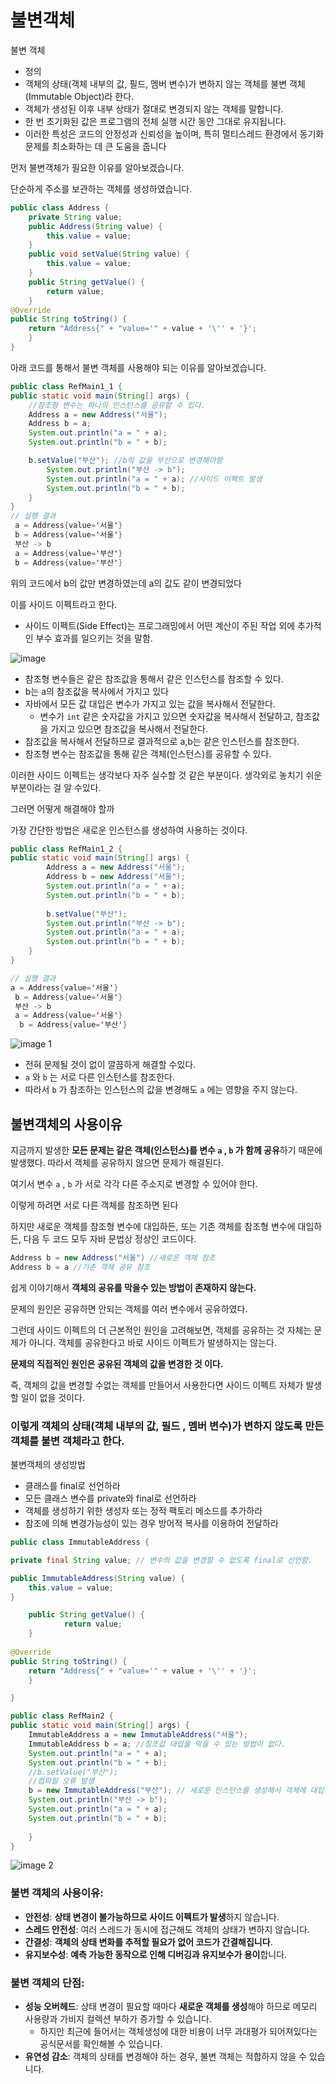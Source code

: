 # 불변객체

불변 객체 

- 정의
- 객체의 상태(객체 내부의 값, 필드, 멤버 변수)가 변하지 않는 객체를 불변 객체(Immutable Object)라 한다.
- 객체가 생성된 이후 내부 상태가 절대로 변경되지 않는 객체를 말합니다.
- 한 번 초기화된 값은 프로그램의 전체 실행 시간 동안 그대로 유지됩니다.
- 이러한 특성은 코드의 안정성과 신뢰성을 높이며, 특히 멀티스레드 환경에서 동기화 문제를 최소화하는 데 큰 도움을 줍니다

먼저 불변객체가 필요한 이유를 알아보겠습니다. 

단순하게 주소를 보관하는 객체를 생성하였습니다.

```java
public class Address {
    private String value;
    public Address(String value) { 
        this.value = value;
    }
    public void setValue(String value) { 
        this.value = value;
    }
    public String getValue() { 
        return value;
    }
@Override 
public String toString() { 
    return "Address{" + "value='" + value + '\'' + '}';
    } 
}
```

아래 코드를 통해서 불변 객체를 사용해야 되는 이유를 알아보겠습니다.

```java
public class RefMain1_1 {
public static void main(String[] args) { 
	//참조형 변수는 하나의 인스턴스를 공유할 수 있다.
	Address a = new Address("서울");
	Address b = a;
	System.out.println("a = " + a);
	System.out.println("b = " + b);

	b.setValue("부산"); //b의 값을 부산으로 변경해야함 
		System.out.println("부산 -> b");
		System.out.println("a = " + a); //사이드 이펙트 발생
		System.out.println("b = " + b);
	} 
}
// 실행 결과
 a = Address{value='서울'}
 b = Address{value='서울'} 
 부산 -> b 
 a = Address{value='부산'} 
 b = Address{value='부산'}
```

위의 코드에서 b의 값만 변경하였는데  a의 값도 같이 변경되었다 

이를 사이드 이펙트라고 한다.

- 사이드 이펙트(Side Effect)는 프로그래밍에서 어떤 계산이 주된 작업 외에 추가적인 부수 효과를 일으키는 것을 말함.

![image](https://github.com/user-attachments/assets/58d6dc91-96be-4b65-9978-691c8015ecc2)


- 참조형 변수들은 같은 참조값을 통해서 같은 인스턴스를 참조할 수 있다.
- b는 a의 참조값을 복사에서 가지고 있다
- 자바에서 모든 값 대입은 변수가 가지고 있는 값을 복사해서 전달한다.
    - 변수가 `int` 같은 숫자값을 가지고 있으면 숫자값을 복사해서 전달하고, 참조값을 가지고 있으면 참조값을 복사해서 전달한다.
- 참조값을 복사해서 전달하므로 결과적으로 a,b는 같은 인스턴스를 참조한다.
- 참조형 변수는 참조값을 통해 같은 객체(인스턴스)를 공유할 수 있다.

이러한 사이드 이펙트는 생각보다 자주 실수할 것 같은 부분이다.  생각외로 놓치기 쉬운 부분이라는 걸 알 수있다.

그러면 어떻게 해결해야 할까

가장 간단한 방법은 새로운 인스턴스를 생성하여 사용하는 것이다.

```java
public class RefMain1_2 {
public static void main(String[] args) { 
		Address a = new Address("서울");
		Address b = new Address("서울");
		System.out.println("a = " + a);
		System.out.println("b = " + b);
	
		b.setValue("부산");
		System.out.println("부산 -> b");
		System.out.println("a = " + a);
		System.out.println("b = " + b);
	} 
}

// 실행 결과
a = Address{value='서울'}
 b = Address{value='서울'} 
 부산 -> b 
 a = Address{value='서울'}
  b = Address{value='부산'}
```

![image 1](https://github.com/user-attachments/assets/bfcc8cf4-d471-45fb-bdf1-eef37f299e17)


- 전혀 문제될 것이 없이 깔끔하게 해결할 수있다.
- `a` 와 `b` 는 서로 다른 인스턴스를 참조한다.
- 따라서 `b` 가 참조하는 인스턴스의 값을 변경해도 `a` 에는 영향을 주지 않는다.

## 불변객체의 사용이유

지금까지 발생한 **모든 문제는 같은 객체(인스턴스)를 변수 `a` , `b` 가 함께 공유**하기 때문에 발생했다. 따라서 객체를 공유하지 않으면 문제가 해결된다. 

여기서 변수 `a` , `b` 가 서로 각각 다른 주소지로 변경할 수 있어야 한다.

이렇게 하려면 서로 다른 객체를 참조하면 된다

하지만 새로운 객체를 참조형 변수에 대입하든, 또는 기존 객체를 참조형 변수에 대입하든, 다음 두 코드 모두 자바 문법상 정상인 코드이다.

```java
Address b = new Address("서울") //새로운 객체 참조 
Address b = a //기존 객체 공유 참조
```

쉽게 이야기해서 **객체의 공유를 막을수 있는 방법이 존재하지 않는다.**

문제의 원인은 공유하면 안되는 객체를 여러 변수에서 공유하였다. 

그런데 사이드 이펙트의 더 근본적인 원인을 고려해보면, 객체를 공유하는 것 자체는 문제가 아니다. 객체를 공유한다고 바로 사이드 이펙트가 발생하지는 않는다. 

**문제의 직접적인 원인은 공유된 객체의 값을 변경한 것 이다.**

즉, 객체의 값을 변경할 수없는 객체를 만들어서 사용한다면 사이드 이펙트 자체가 발생할 일이 없을 것이다.

### 이렇게 객체의 상태(객체 내부의 값, 필드 , 멤버 변수)가 변하지 않도록 만든 객체를 불변 객체라고 한다.

불변객체의 생성방법

- 클래스를 final로 선언하라
- 모든 클래스 변수를 private와 final로 선언하라
- 객체를 생성하기 위한 생성자 또는 정적 팩토리 메소드를 추가하라
- 참조에 의해 변경가능성이 있는 경우 방어적 복사를 이용하여 전달하라

```java
public class ImmutableAddress {

private final String value; // 변수의 값을 변경할 수 없도록 final로 선언함.

public ImmutableAddress(String value) { 
	this.value = value;
}

	public String getValue() { 
			return value;
	}
	
@Override 
public String toString() { 
	return "Address{" + "value='" + value + '\'' + '}';
	}

}
```

```java
public class RefMain2 {
public static void main(String[] args) { 
	ImmutableAddress a = new ImmutableAddress("서울");
	ImmutableAddress b = a; //참조값 대입을 막을 수 있는 방법이 없다.
	System.out.println("a = " + a);
	System.out.println("b = " + b);
	//b.setValue("부산"); 
	//컴파일 오류 발생 
	b = new ImmutableAddress("부산"); // 새로운 인스턴스를 생성해서 객체에 대입한다.
	System.out.println("부산 -> b");
	System.out.println("a = " + a);
	System.out.println("b = " + b);
	
	} 
}
```

![image 2](https://github.com/user-attachments/assets/cba601bc-1c23-45dc-8952-5883da1f37f9)



### 불변 객체의 사용이유:

- **안전성**: **상태 변경이 불가능하므로 사이드 이펙트가 발생**하지 않습니다.
- **스레드 안전성**:  여러 스레드가 동시에 접근해도 객체의 상태가 변하지 않습니다.
- **간결성**: **객체의 상태 변화를 추적할 필요가 없어 코드가 간결해집니다**.
- **유지보수성**: **예측 가능한 동작으로 인해 디버깅과 유지보수가 용이**합니다.

### 불변 객체의 단점:

- **성능 오버헤드**: 상태 변경이 필요할 때마다 **새로운 객체를 생성**해야 하므로 메모리 사용량과 가비지 컬렉션 부하가 증가할 수 있습니다.
   - 하지만 최근에 들어서는 객체생성에 대한 비용이 너무 과대평가 되어져있다는 공식문서를 확인해볼 수 있습니다.
- **유연성 감소**: 객체의 상태를 변경해야 하는 경우, 불변 객체는 적합하지 않을 수 있습니다.

